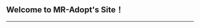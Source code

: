 <!-- ---
title: MR-Adopt: Automatic Deduction of Input Transformation Function for Metamorphic Testing
--- -->

## Welcome to MR-Adopt's Site！
----

